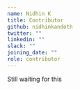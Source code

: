 ```yaml
---
name: Nidhin K
title: Contributor
github: nidhinkandoth
twitter: ""
linkedin: ""
slack: ""
joining_date: ""
role: contributor
---
```


Still waiting for this
